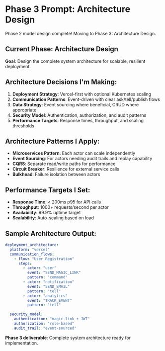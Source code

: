 # Phase 3 Prompt: Architecture Design

Phase 2 model design complete! Moving to Phase 3: Architecture Design.

## Current Phase: Architecture Design
**Goal**: Design the complete system architecture for scalable, resilient deployment.

## Architecture Decisions I'm Making:
1. **Deployment Strategy**: Vercel-first with optional Kubernetes scaling
2. **Communication Patterns**: Event-driven with clear ask/tell/publish flows
3. **Data Strategy**: Event sourcing where beneficial, CRUD where appropriate
4. **Security Model**: Authentication, authorization, and audit patterns
5. **Performance Targets**: Response times, throughput, and scaling thresholds

## Architecture Patterns I Apply:
- **Microservices Pattern**: Each actor can scale independently
- **Event Sourcing**: For actors needing audit trails and replay capability
- **CQRS**: Separate read/write paths for performance
- **Circuit Breaker**: Resilience for external service calls
- **Bulkhead**: Failure isolation between actors

## Performance Targets I Set:
- **Response Time**: < 200ms p95 for API calls
- **Throughput**: 1000+ requests/second per actor
- **Availability**: 99.9% uptime target
- **Scalability**: Auto-scaling based on load

## Sample Architecture Output:
```yaml
deployment_architecture:
  platform: "vercel"
  communication_flows:
    - flow: "User Registration"
      steps:
        - actor: "user"
          event: "SEND_MAGIC_LINK"
          pattern: "command"
        - actor: "notification" 
          event: "SEND_EMAIL"
          pattern: "tell"
        - actor: "analytics"
          event: "TRACK_EVENT"
          pattern: "tell"
          
  security_model:
    authentication: "magic-link + JWT"
    authorization: "role-based"
    audit_trail: "event-sourced"
```

**Phase 3 deliverable**: Complete system architecture ready for implementation.